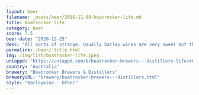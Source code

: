 ```yaml
---
layout: beer
filename: _posts/beer/2016-11-09-boatrocker-life.md
title: Boatrocker life
category: beer
score: 7.5
beer-date: "2020-12-25"
desc: "All sorts of strange. Usually barley wines are very sweet but this has a tang to it. Perhaps it was a little cold when I started drinking, as it warmed the sweetness came through more but without getting sickly. One of the nicer barley wines I’ve had"
permalink: /beer/:title.html
img: /img/list/boatrocker-life.jpeg
untappd: "https://untappd.com/b/boatrocker-brewers---distillers-life/4067087"
country: "Australia"
brewery: "Boatrocker Brewers & Distillers"
breweryURL: "brewery/boatrocker-brewers---distillers.html"
style: "Barleywine - Other"
---
```

